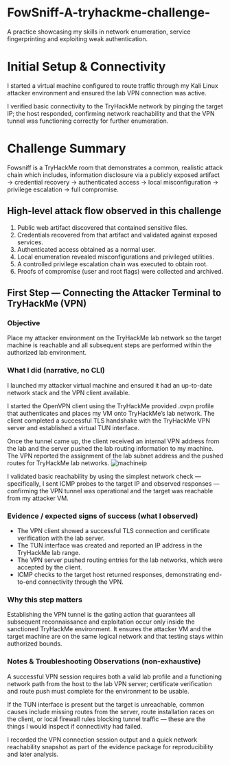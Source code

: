 # FowSniff-A-tryhackme-challenge-
A practice showcasing my skills in network enumeration, service fingerprinting and exploiting weak authentication.

# Initial Setup & Connectivity

I started a virtual machine configured to route traffic through my Kali Linux attacker environment and ensured the lab VPN connection was active.

I verified basic connectivity to the TryHackMe network by pinging the target IP; the host responded, confirming network reachability and that the VPN tunnel was functioning correctly for further enumeration.
# Challenge Summary

Fowsniff is a TryHackMe room that demonstrates a common, realistic attack chain which includes, information disclosure via a publicly exposed artifact → credential recovery → authenticated access → local misconfiguration → privilege escalation → full compromise.

## High-level attack flow observed in this challenge

1. Public web artifact discovered that contained sensitive files.
2. Credentials recovered from that artifact and validated against exposed services.
3. Authenticated access obtained as a normal user.
4. Local enumeration revealed misconfigurations and privileged utilities.
5. A controlled privilege escalation chain was executed to obtain root.
6. Proofs of compromise (user and root flags) were collected and archived.

## First Step — Connecting the Attacker Terminal to TryHackMe (VPN)

### Objective
Place my attacker environment on the TryHackMe lab network so the target machine is reachable and all subsequent steps are performed within the authorized lab environment.

### What I did (narrative, no CLI)

I launched my attacker virtual machine and ensured it had an up-to-date network stack and the VPN client available.

I started the OpenVPN client using the TryHackMe provided .ovpn profile that authenticates and places my VM onto TryHackMe’s lab network. The client completed a successful TLS handshake with the TryHackMe VPN server and established a virtual TUN interface.

Once the tunnel came up, the client received an internal VPN address from the lab and the server pushed the lab routing information to my machine. The VPN reported the assignment of the lab subnet address and the pushed routes for TryHackMe lab networks. 
![machineip](firsti.p.png) 

I validated basic reachability by using the simplest network check — specifically, I sent ICMP probes to the target IP and observed responses — confirming the VPN tunnel was operational and the target was reachable from my attacker VM.

### Evidence / expected signs of success (what I observed)

- The VPN client showed a successful TLS connection and certificate verification with the lab server.
- The TUN interface was created and reported an IP address in the TryHackMe lab range.
- The VPN server pushed routing entries for the lab networks, which were accepted by the client.
- ICMP checks to the target host returned responses, demonstrating end-to-end connectivity through the VPN.

### Why this step matters

Establishing the VPN tunnel is the gating action that guarantees all subsequent reconnaissance and exploitation occur only inside the sanctioned TryHackMe environment. It ensures the attacker VM and the target machine are on the same logical network and that testing stays within authorized bounds.

### Notes & Troubleshooting Observations (non-exhaustive)

A successful VPN session requires both a valid lab profile and a functioning network path from the host to the lab VPN server; certificate verification and route push must complete for the environment to be usable.

If the TUN interface is present but the target is unreachable, common causes include missing routes from the server, route installation races on the client, or local firewall rules blocking tunnel traffic — these are the things I would inspect if connectivity had failed.

I recorded the VPN connection session output and a quick network reachability snapshot as part of the evidence package for reproducibility and later analysis.
